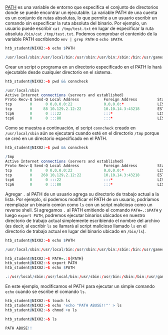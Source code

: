 [PATH](http://www.linfo.org/path_env_var.html) es una variable de entorno que especifica el conjunto de directorios donde se puede encontrar un ejecutable. La variable PATH de una cuenta es un conjunto de rutas absolutas, lo que permite a un usuario escribir un comando sin especificar la ruta absoluta del binario. Por ejemplo, un usuario puede escribir `cat /tmp/test.txt` en lugar de especificar la ruta absoluta `/bin/cat /tmp/test.txt`. Podemos comprobar el contenido de la variable PATH escribiendo `env | grep PATH` o `echo $PATH`.

```r
htb_student@NIX02:~$ echo $PATH

/usr/local/sbin:/usr/local/bin:/usr/sbin:/usr/bin:/sbin:/bin:/usr/games:/usr/local/games
```

Crear un script o programa en un directorio especificado en el PATH lo hará ejecutable desde cualquier directorio en el sistema.

```r
htb_student@NIX02:~$ pwd && conncheck 

/usr/local/sbin
Active Internet connections (servers and established)
Proto Recv-Q Send-Q Local Address           Foreign Address         State       PID/Program name
tcp        0      0 0.0.0.0:22              0.0.0.0:*               LISTEN      1189/sshd       
tcp        0     88 10.129.2.12:22          10.10.14.3:43218        ESTABLISHED 1614/sshd: mrb3n [p
tcp6       0      0 :::22                   :::*                    LISTEN      1189/sshd       
tcp6       0      0 :::80                   :::*                    LISTEN      1304/apache2    
```

Como se muestra a continuación, el script `conncheck` creado en `/usr/local/sbin` aún se ejecutará cuando esté en el directorio `/tmp` porque se creó en un directorio especificado en el PATH.

```r
htb_student@NIX02:~$ pwd && conncheck 

/tmp
Active Internet connections (servers and established)
Proto Recv-Q Send-Q Local Address           Foreign Address         State       PID/Program name
tcp        0      0 0.0.0.0:22              0.0.0.0:*               LISTEN      1189/sshd       
tcp        0    268 10.129.2.12:22          10.10.14.3:43218        ESTABLISHED 1614/sshd: mrb3n [p
tcp6       0      0 :::22                   :::*                    LISTEN      1189/sshd       
tcp6       0      0 :::80                   :::*                    LISTEN      1304/apache2     
```

Agregar `.` al PATH de un usuario agrega su directorio de trabajo actual a la lista. Por ejemplo, si podemos modificar el PATH de un usuario, podríamos reemplazar un binario común como `ls` con un script malicioso como un reverse shell. Si agregamos `.` al PATH emitiendo el comando `PATH=.:$PATH` y luego `export PATH`, podremos ejecutar binarios ubicados en nuestro directorio de trabajo actual simplemente escribiendo el nombre del archivo (es decir, al escribir `ls` se llamará al script malicioso llamado `ls` en el directorio de trabajo actual en lugar del binario ubicado en `/bin/ls`).

```r
htb_student@NIX02:~$ echo $PATH

/usr/local/sbin:/usr/local/bin:/usr/sbin:/usr/bin:/sbin:/bin:/usr/games:/usr/local/games
```

```r
htb_student@NIX02:~$ PATH=.:${PATH}
htb_student@NIX02:~$ export PATH
htb_student@NIX02:~$ echo $PATH

.:/usr/local/sbin:/usr/local/bin:/usr/sbin:/usr/bin:/sbin:/bin:/usr/games:/usr/local/games
```

En este ejemplo, modificamos el PATH para ejecutar un simple comando `echo` cuando se escribe el comando `ls`.

```r
htb_student@NIX02:~$ touch ls
htb_student@NIX02:~$ echo 'echo "PATH ABUSE!!"' > ls
htb_student@NIX02:~$ chmod +x ls
```

```r
htb_student@NIX02:~$ ls

PATH ABUSE!!
```